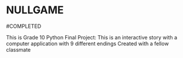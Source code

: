 # NULLGAME

#COMPLETED


This is Grade 10 Python Final Project:
  This is an interactive story with a computer application with 9 different endings
  Created with a fellow classmate
